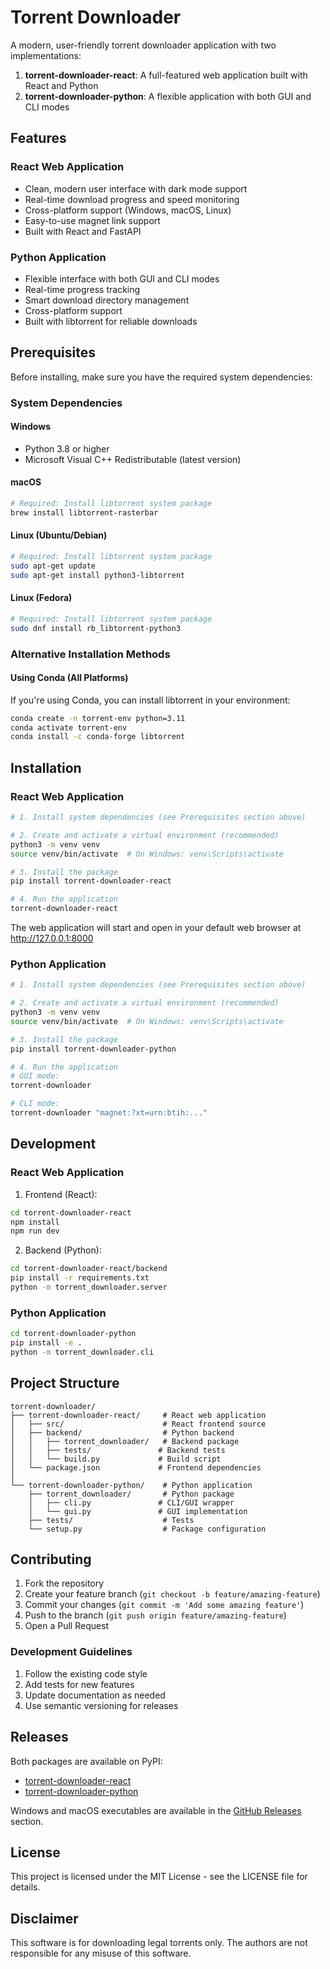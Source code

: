 # Torrent Downloader

A modern, user-friendly torrent downloader application with two implementations:
1. **torrent-downloader-react**: A full-featured web application built with React and Python
2. **torrent-downloader-python**: A flexible application with both GUI and CLI modes

## Features

### React Web Application
- Clean, modern user interface with dark mode support
- Real-time download progress and speed monitoring
- Cross-platform support (Windows, macOS, Linux)
- Easy-to-use magnet link support
- Built with React and FastAPI

### Python Application
- Flexible interface with both GUI and CLI modes
- Real-time progress tracking
- Smart download directory management
- Cross-platform support
- Built with libtorrent for reliable downloads

## Prerequisites

Before installing, make sure you have the required system dependencies:

### System Dependencies

#### Windows
- Python 3.8 or higher
- Microsoft Visual C++ Redistributable (latest version)

#### macOS
```bash
# Required: Install libtorrent system package
brew install libtorrent-rasterbar
```

#### Linux (Ubuntu/Debian)
```bash
# Required: Install libtorrent system package
sudo apt-get update
sudo apt-get install python3-libtorrent
```

#### Linux (Fedora)
```bash
# Required: Install libtorrent system package
sudo dnf install rb_libtorrent-python3
```

### Alternative Installation Methods

#### Using Conda (All Platforms)
If you're using Conda, you can install libtorrent in your environment:
```bash
conda create -n torrent-env python=3.11
conda activate torrent-env
conda install -c conda-forge libtorrent
```

## Installation

### React Web Application

```bash
# 1. Install system dependencies (see Prerequisites section above)

# 2. Create and activate a virtual environment (recommended)
python3 -m venv venv
source venv/bin/activate  # On Windows: venv\Scripts\activate

# 3. Install the package
pip install torrent-downloader-react

# 4. Run the application
torrent-downloader-react
```

The web application will start and open in your default web browser at http://127.0.0.1:8000

### Python Application

```bash
# 1. Install system dependencies (see Prerequisites section above)

# 2. Create and activate a virtual environment (recommended)
python3 -m venv venv
source venv/bin/activate  # On Windows: venv\Scripts\activate

# 3. Install the package
pip install torrent-downloader-python

# 4. Run the application
# GUI mode:
torrent-downloader

# CLI mode:
torrent-downloader "magnet:?xt=urn:btih:..."
```

## Development

### React Web Application

1. Frontend (React):
```bash
cd torrent-downloader-react
npm install
npm run dev
```

2. Backend (Python):
```bash
cd torrent-downloader-react/backend
pip install -r requirements.txt
python -m torrent_downloader.server
```

### Python Application

```bash
cd torrent-downloader-python
pip install -e .
python -m torrent_downloader.cli
```

## Project Structure

```
torrent-downloader/
├── torrent-downloader-react/     # React web application
│   ├── src/                      # React frontend source
│   ├── backend/                  # Python backend
│   │   ├── torrent_downloader/   # Backend package
│   │   ├── tests/               # Backend tests
│   │   └── build.py             # Build script
│   └── package.json             # Frontend dependencies
│
└── torrent-downloader-python/    # Python application
    ├── torrent_downloader/       # Python package
    │   ├── cli.py               # CLI/GUI wrapper
    │   └── gui.py               # GUI implementation
    ├── tests/                    # Tests
    └── setup.py                  # Package configuration
```

## Contributing

1. Fork the repository
2. Create your feature branch (`git checkout -b feature/amazing-feature`)
3. Commit your changes (`git commit -m 'Add some amazing feature'`)
4. Push to the branch (`git push origin feature/amazing-feature`)
5. Open a Pull Request

### Development Guidelines

1. Follow the existing code style
2. Add tests for new features
3. Update documentation as needed
4. Use semantic versioning for releases

## Releases

Both packages are available on PyPI:
- [torrent-downloader-react](https://pypi.org/project/torrent-downloader-react/)
- [torrent-downloader-python](https://pypi.org/project/torrent-downloader-python/)

Windows and macOS executables are available in the [GitHub Releases](https://github.com/yourusername/torrent-downloader/releases) section.

## License

This project is licensed under the MIT License - see the LICENSE file for details.

## Disclaimer

This software is for downloading legal torrents only. The authors are not responsible for any misuse of this software. 